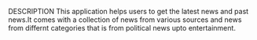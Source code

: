 DESCRIPTION
 This application helps users to get the latest news and past news.It comes with a collection of news from various sources and news from differnt categories that is from political news upto entertainment.